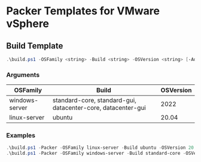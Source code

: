# Packer Templates for VMware vSphere

## Build Template

```powershell
.\build.ps1 -OSFamily <string> -Build <string> -OSVersion <string> [-AdditionalArgs <string>] [<CommonParameters>]
```

### Arguments

| OSFamily | Build | OSVersion |
|----------|-------|-----------|
| windows-server | standard-core, standard-gui, datacenter-core, datacenter-gui | 2022 |
| linux-server | ubuntu | 20.04 |

### Examples
```powershell
.\build.ps1 -Packer -OSFamily linux-server -Build ubuntu -OSVersion 20.04
.\build.ps1 -Packer -OSFamily windows-server -Build standard-core -OSVersion 2022 -AdditionalArgs '-on-error=ask'
```
